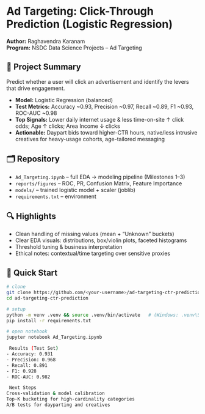# Ad Targeting: Click-Through Prediction (Logistic Regression)

**Author:** Raghavendra Karanam  
**Program:** NSDC Data Science Projects – Ad Targeting

## 📌 Project Summary
Predict whether a user will click an advertisement and identify the levers that drive engagement.

- **Model:** Logistic Regression (balanced)
- **Test Metrics:** Accuracy ~0.93, Precision ~0.97, Recall ~0.89, F1 ~0.93, ROC-AUC ~0.98
- **Top Signals:** Lower daily internet usage & less time-on-site ↑ click odds; Age ↑ clicks; Area Income ↓ clicks
- **Actionable:** Daypart bids toward higher-CTR hours, native/less intrusive creatives for heavy-usage cohorts, age-tailored messaging

## 🗂️ Repository
- `Ad_Targeting.ipynb` – full EDA → modeling pipeline (Milestones 1–3)
- `reports/figures` – ROC, PR, Confusion Matrix, Feature Importance
- `models/` – trained logistic model + scaler (joblib)
- `requirements.txt` – environment

## 🔍 Highlights
- Clean handling of missing values (mean + “Unknown” buckets)
- Clear EDA visuals: distributions, box/violin plots, faceted histograms
- Threshold tuning & business interpretation
- Ethical notes: contextual/time targeting over sensitive proxies

## 🚀 Quick Start
```bash
# clone
git clone https://github.com/<your-username>/ad-targeting-ctr-prediction.git
cd ad-targeting-ctr-prediction

# setup
python -m venv .venv && source .venv/bin/activate   # (Windows: .venv\Scripts\activate)
pip install -r requirements.txt

# open notebook
jupyter notebook Ad_Targeting.ipynb

 Results (Test Set) 
- Accuracy: 0.931
- Precision: 0.968
- Recall: 0.891
- F1: 0.928
- ROC-AUC: 0.982

 Next Steps 
Cross-validation & model calibration
Top-K bucketing for high-cardinality categories
A/B tests for dayparting and creatives
